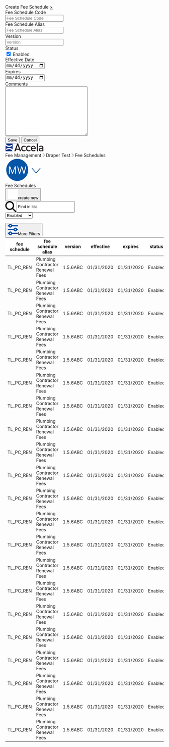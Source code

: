 <html>
<head>
    <link rel="stylesheet" type="text/css" href="Fee Schedules.css">
</head>
<body>
    <div class="sidenav" id="mySidenav">
        <a class="title">Create Fee Schedule</a>
        <a href="javascript:void(0)" class="closebtn" onclick="closeNav()">&times;</a>
        <form action="/action_page.php">
            <label for="schedulecode" id="label">Fee Schedule Code</label><br>
            <input type="text" id="schedulecode" name="schedulecode" placeholder="Fee Schedule Code" onclick="floatLabel()"><br>
            <label for="schedulealias" id="label">Fee Schedule Alias</label><br>
            <input type="text" id="schedulealias" name="schedulealias" placeholder="Fee Schedule Alias" onclick="floatLabel()"><br>
            <label for="scheduleversion" id="label">Version</label><br>
            <input type="text" id="scheduleversion" name="scheduleversion" placeholder="Version" onclick="floatLabel()"><br>
            <label>Status</label><br>
            <input type="checkbox" name="status" value="enabled" checked onclick="statusBox()">
            <label style="font-weight:normal;" id="enabled" for="enabled">Enabled</label><br>
            <label for="effdate">Effective Date</label><br>
            <input type="date" id="effdate" name="effdate"><br>
            <label for="expdate">Expires</label><br>
            <input type="date" id="expdate" name="expdate"><br>
            <label for="comments">Comments</label><br>
            <textarea name="comments" id="comments" rows="10" cols="30"></textarea><br>
        </form>
        <input type="submit" class="save" value="Save" onclick="window.location.href = 'https://shondecamp.github.io/shondecamp-github.io/Fee%20Schedule%20Create%20New';">
        <input type="submit" class="cancel" value="Cancel" onclick="closeNav()">
    </div>
    <div class="accelaheader">
        <div class="logo">
            <img src="Accela_Logo_RGB.png">
        </div>
        <div class="breadcrumbs">
            <a>Fee Management</a>
            <img src="Fill 304.png">
            <a>Draper Test</a>
            <img src="Fill 304.png">
            <a>Fee Schedules</a>
        </div>
        <div class="usericon">
            <img src="Group.png">
        </div>
    </div>  
    <div class="title">
        <a>Fee Schedules</a>
        <div class="buttoncontainer">
            <button class="addbutton" onclick="openNav()"><img src="plusicon.png">create new</button>
        </div>
    </div>
    <div class="meta">
        <div class="tablecontrols">  
            <div class="filters" style="display:flex;">
                <label></label>
                <br>
                <img src="Search.png">
                <input value="Find in list" onclick="this.select()">
            </div> 
            <div class="custom-select" style="width:200px;">
                <select>
                    <option value="0">Enabled</option>
                    <option value="1">Enabled</option>
                    <option value="2">Disabled</option>
                    <option value="3">Any Status</option>
                </select>
            </div>
            <button class="textbutton" style="position:relative; top:14px;"><img src="Filters.png">More Filters</button>
        </div> 
    </div>
    <table onclick="window.location.href = 'https://shondecamp.github.io/shondecamp-github.io/Fee%20Schedule%20Edit';">
        <thead>
            <tr style="background:white;">
                <th>fee schedule</th>
                <th>fee schedule alias</th>
                <th>version</th>
                <th>effective</th>
                <th>expires</th>
                <th>status</th>
                <th></th>
            </tr>
        </thead>
        <tbody>
            <tr>
                <td>TL_PC_REN</td>
                <td>Plumbing Contractor Renewal Fees</td>
                <td>1.5.6ABC</td>
                <td>01/31/2020</td>
                <td>01/31/2020</td>
                <td>Enabled</td>
                <td onclick="sureDelete()"><img src="Trash.png"></td>
            </tr>
            <tr>
                <td>TL_PC_REN</td>
                <td>Plumbing Contractor Renewal Fees</td>
                <td>1.5.6ABC</td>
                <td>01/31/2020</td>
                <td>01/31/2020</td>
                <td>Enabled</td>
                <td><img src="Trash.png"></td>
            </tr>
            <tr>
                <td>TL_PC_REN</td>
                <td>Plumbing Contractor Renewal Fees</td>
                <td>1.5.6ABC</td>
                <td>01/31/2020</td>
                <td>01/31/2020</td>
                <td>Enabled</td>
                <td><img src="Trash.png"></td>
            </tr>
            <tr>
                <td>TL_PC_REN</td>
                <td>Plumbing Contractor Renewal Fees</td>
                <td>1.5.6ABC</td>
                <td>01/31/2020</td>
                <td>01/31/2020</td>
                <td>Enabled</td>
                <td><img src="Trash.png"></td>
            </tr>
            <tr>
                <td>TL_PC_REN</td>
                <td>Plumbing Contractor Renewal Fees</td>
                <td>1.5.6ABC</td>
                <td>01/31/2020</td>
                <td>01/31/2020</td>
                <td>Enabled</td>
                <td><img src="Trash.png"></td>
            </tr>
            <tr>
                <td>TL_PC_REN</td>
                <td>Plumbing Contractor Renewal Fees</td>
                <td>1.5.6ABC</td>
                <td>01/31/2020</td>
                <td>01/31/2020</td>
                <td>Enabled</td>
                <td><img src="Trash.png"></td>
            </tr>
            <tr>
                <td>TL_PC_REN</td>
                <td>Plumbing Contractor Renewal Fees</td>
                <td>1.5.6ABC</td>
                <td>01/31/2020</td>
                <td>01/31/2020</td>
                <td>Enabled</td>
                <td><img src="Trash.png"></td>
            </tr>
            <tr>
                <td>TL_PC_REN</td>
                <td>Plumbing Contractor Renewal Fees</td>
                <td>1.5.6ABC</td>
                <td>01/31/2020</td>
                <td>01/31/2020</td>
                <td>Enabled</td>
                <td><img src="Trash.png"></td>
            </tr>
            <tr>
                <td>TL_PC_REN</td>
                <td>Plumbing Contractor Renewal Fees</td>
                <td>1.5.6ABC</td>
                <td>01/31/2020</td>
                <td>01/31/2020</td>
                <td>Enabled</td>
                <td><img src="Trash.png"></td>
            </tr>
            <tr>
                <td>TL_PC_REN</td>
                <td>Plumbing Contractor Renewal Fees</td>
                <td>1.5.6ABC</td>
                <td>01/31/2020</td>
                <td>01/31/2020</td>
                <td>Enabled</td>
                <td><img src="Trash.png"></td>
            </tr>
            <tr>
                <td>TL_PC_REN</td>
                <td>Plumbing Contractor Renewal Fees</td>
                <td>1.5.6ABC</td>
                <td>01/31/2020</td>
                <td>01/31/2020</td>
                <td>Enabled</td>
                <td><img src="Trash.png"></td>
            </tr>
            <tr>
                <td>TL_PC_REN</td>
                <td>Plumbing Contractor Renewal Fees</td>
                <td>1.5.6ABC</td>
                <td>01/31/2020</td>
                <td>01/31/2020</td>
                <td>Enabled</td>
                <td><img src="Trash.png"></td>
            </tr>
            <tr>
                <td>TL_PC_REN</td>
                <td>Plumbing Contractor Renewal Fees</td>
                <td>1.5.6ABC</td>
                <td>01/31/2020</td>
                <td>01/31/2020</td>
                <td>Enabled</td>
                <td><img src="Trash.png"></td>
            </tr>
            <tr>
                <td>TL_PC_REN</td>
                <td>Plumbing Contractor Renewal Fees</td>
                <td>1.5.6ABC</td>
                <td>01/31/2020</td>
                <td>01/31/2020</td>
                <td>Enabled</td>
                <td><img src="Trash.png"></td>
            </tr>
            <tr>
                <td>TL_PC_REN</td>
                <td>Plumbing Contractor Renewal Fees</td>
                <td>1.5.6ABC</td>
                <td>01/31/2020</td>
                <td>01/31/2020</td>
                <td>Enabled</td>
                <td><img src="Trash.png"></td>
            </tr>
            <tr>
                <td>TL_PC_REN</td>
                <td>Plumbing Contractor Renewal Fees</td>
                <td>1.5.6ABC</td>
                <td>01/31/2020</td>
                <td>01/31/2020</td>
                <td>Enabled</td>
                <td><img src="Trash.png"></td>
            </tr>
            <tr>
                <td>TL_PC_REN</td>
                <td>Plumbing Contractor Renewal Fees</td>
                <td>1.5.6ABC</td>
                <td>01/31/2020</td>
                <td>01/31/2020</td>
                <td>Enabled</td>
                <td><img src="Trash.png"></td>
            </tr>
            <tr>
                <td>TL_PC_REN</td>
                <td>Plumbing Contractor Renewal Fees</td>
                <td>1.5.6ABC</td>
                <td>01/31/2020</td>
                <td>01/31/2020</td>
                <td>Enabled</td>
                <td><img src="Trash.png"></td>
            </tr>
            <tr>
                <td>TL_PC_REN</td>
                <td>Plumbing Contractor Renewal Fees</td>
                <td>1.5.6ABC</td>
                <td>01/31/2020</td>
                <td>01/31/2020</td>
                <td>Enabled</td>
                <td><img src="Trash.png"></td>
            </tr>
            <tr>
                <td>TL_PC_REN</td>
                <td>Plumbing Contractor Renewal Fees</td>
                <td>1.5.6ABC</td>
                <td>01/31/2020</td>
                <td>01/31/2020</td>
                <td>Enabled</td>
                <td><img src="Trash.png"></td>
            </tr>
            <tr>
                <td>TL_PC_REN</td>
                <td>Plumbing Contractor Renewal Fees</td>
                <td>1.5.6ABC</td>
                <td>01/31/2020</td>
                <td>01/31/2020</td>
                <td>Enabled</td>
                <td><img src="Trash.png"></td>
            </tr>
        </tbody>
    </table>
<script src="Fee Schedules.js"></script>
</body>
</html>
